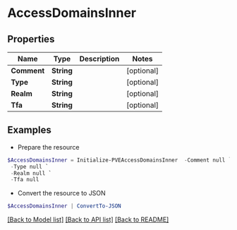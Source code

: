 # AccessDomainsInner
## Properties

Name | Type | Description | Notes
------------ | ------------- | ------------- | -------------
**Comment** | **String** |  | [optional] 
**Type** | **String** |  | [optional] 
**Realm** | **String** |  | [optional] 
**Tfa** | **String** |  | [optional] 

## Examples

- Prepare the resource
```powershell
$AccessDomainsInner = Initialize-PVEAccessDomainsInner  -Comment null `
 -Type null `
 -Realm null `
 -Tfa null
```

- Convert the resource to JSON
```powershell
$AccessDomainsInner | ConvertTo-JSON
```

[[Back to Model list]](../README.md#documentation-for-models) [[Back to API list]](../README.md#documentation-for-api-endpoints) [[Back to README]](../README.md)

